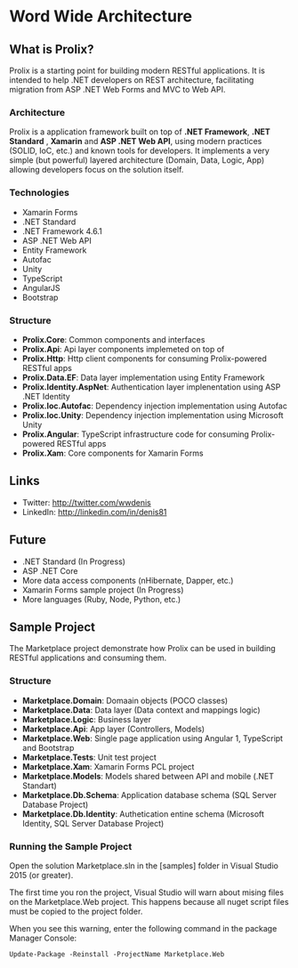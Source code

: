 Word Wide Architecture
===================

What is Prolix?
------------

Prolix is a starting point for building modern RESTful applications. It is intended to help .NET developers on REST architecture, facilitating migration from ASP .NET Web Forms and MVC to Web API.

### Architecture

Prolix is a application framework built on top of __.NET Framework__, __.NET Standard__ , __Xamarin__ and __ASP .NET Web API__, using modern practices (SOLID, IoC, etc.) and known tools for developers. It  implements a very simple (but powerful) layered architecture (Domain, Data, Logic, App) allowing developers focus on the solution itself.

### Technologies

- Xamarin Forms
- .NET Standard
- .NET Framework 4.6.1
- ASP .NET Web API
- Entity Framework
- Autofac
- Unity
- TypeScript
- AngularJS
- Bootstrap

### Structure

- __Prolix.Core__: Common components and interfaces 
- __Prolix.Api__: Api layer components implemeted on top of
- __Prolix.Http__: Http client components for consuming Prolix-powered RESTful apps
- __Prolix.Data.EF__: Data layer implementation using Entity Framework
- __Prolix.Identity.AspNet__: Authentication layer implenentation using ASP .NET Identity
- __Prolix.Ioc.Autofac__: Dependency injection implementation using Autofac
- __Prolix.Ioc.Unity__: Dependency injection implementation using Microsoft Unity
- __Prolix.Angular__: TypeScript infrastructure code for consuming Prolix-powered RESTful apps
- __Prolix.Xam__: Core components for Xamarin Forms

Links
-----

* Twitter: http://twitter.com/wwdenis
* LinkedIn: http://linkedin.com/in/denis81

Future
-----
- .NET Standard (In Progress)
- ASP .NET Core
- More data access components (nHibernate, Dapper, etc.)
- Xamarin Forms sample project (In Progress)
- More languages (Ruby, Node, Python, etc.)

Sample Project
-----
The Marketplace project demonstrate how Prolix can be used in building RESTful applications and consuming them.

### Structure

- __Marketplace.Domain__: Domaain objects (POCO classes) 
- __Marketplace.Data__: Data layer (Data context and mappings logic)
- __Marketplace.Logic__: Business layer
- __Marketplace.Api__: App layer (Controllers, Models)
- __Marketplace.Web__: Single page application using Angular 1, TypeScript and Bootstrap
- __Marketplace.Tests__: Unit test project
- __Marketplace.Xam__: Xamarin Forms PCL project
- __Marketplace.Models__: Models shared between API and mobile (.NET Standart)
- __Marketplace.Db.Schema__: Application database schema (SQL Server Database Project)
- __Marketplace.Db.Identity__: Authetication entine schema (Microsoft Identity, SQL Server Database Project)

### Running the Sample Project

Open the solution Marketplace.sln in the [samples] folder in Visual Studio 2015 (or greater).

The first time you ron the project, Visual Studio will warn about mising files on the Marketplace.Web project. This happens because all nuget script files must be copied to the project folder.

When you see this warning, enter the following command in the package Manager Console:

```
Update-Package -Reinstall -ProjectName Marketplace.Web
```